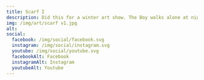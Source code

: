 ```yaml
---
title: Scarf I
description: Did this for a winter art show. The Boy walks alone at night through the snow all around the world is only black and white
img: /img/art/scarf v1.jpg
alt: 
social:
  facebook: /img/social/facebook.svg
  instagram: /img/social/instagram.svg
  youtube: /img/social/youtube.svg
  facebookAlt: Facebook
  instagramAlt: Instagram
  youtubeAlt: Youtube
---
```

